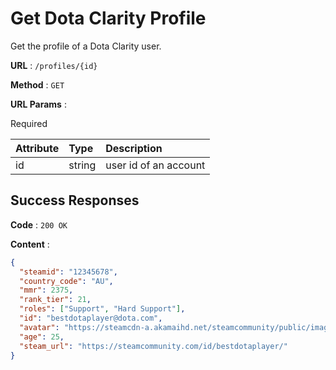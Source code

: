 # Get Dota Clarity Profile

Get the profile of a Dota Clarity user.

**URL** : `/profiles/{id}`

**Method** : `GET`

**URL Params** :

Required

| Attribute | Type   | Description           |
| :-------- | :----- | :-------------------- |
| id        | string | user id of an account |

## Success Responses

**Code** : `200 OK`

**Content** :

```json
{
  "steamid": "12345678",
  "country_code": "AU",
  "mmr": 2375,
  "rank_tier": 21,
  "roles": ["Support", "Hard Support"],
  "id": "bestdotaplayer@dota.com",
  "avatar": "https://steamcdn-a.akamaihd.net/steamcommunity/public/images/avatars/e2/123456789.jpg",
  "age": 25,
  "steam_url": "https://steamcommunity.com/id/bestdotaplayer/"
}
```
